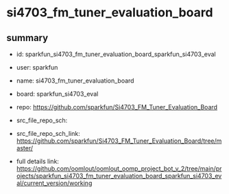 # si4703_fm_tuner_evaluation_board
 
## summary 
* id: sparkfun_si4703_fm_tuner_evaluation_board_sparkfun_si4703_eval
* user: sparkfun
* name: si4703_fm_tuner_evaluation_board
* board: sparkfun_si4703_eval
* repo: https://github.com/sparkfun/Si4703_FM_Tuner_Evaluation_Board



* src_file_repo_sch: 
* src_file_repo_sch_link: https://github.com/sparkfun/Si4703_FM_Tuner_Evaluation_Board/tree/master/
* full details link: https://github.com/oomlout/oomlout_oomp_project_bot_v_2/tree/main/projects/sparkfun_si4703_fm_tuner_evaluation_board_sparkfun_si4703_eval/current_version/working  








